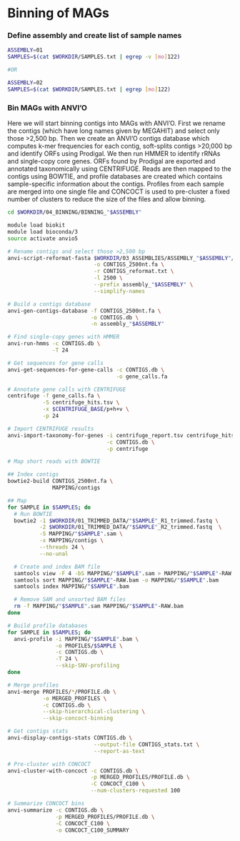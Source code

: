 # Binning of MAGs

### Define assembly and create list of sample names

```bash
ASSEMBLY=01
SAMPLES=$(cat $WORKDIR/SAMPLES.txt | egrep -v [mo]122)

#OR

ASSEMBLY=02
SAMPLES=$(cat $WORKDIR/SAMPLES.txt | egrep [mo]122)
```

### Bin MAGs with ANVI’O

Here we will start binning contigs into MAGs with ANVI’O. First we rename the contigs (which have long names given by MEGAHIT) and select only those >2,500 bp. Then we create an ANVI’O contigs database which computes k-mer frequencies for each contig, soft-splits contigs >20,000 bp and identify ORFs using Prodigal. We then run HMMER to identify rRNAs and single-copy core genes. ORFs found by Prodigal are exported and annotated taxonomically using CENTRIFUGE. Reads are then mapped to the contigs using BOWTIE, and profile databases are created which contains sample-specific information about the contigs.
Profiles from each sample are merged into one single file and CONCOCT is used to pre-cluster a fixed number of clusters to reduce the size of the files and allow binning.

```bash
cd $WORKDIR/04_BINNING/BINNING_"$ASSEMBLY"

module load biokit
module load bioconda/3
source activate anvio5

# Rename contigs and select those >2,500 bp
anvi-script-reformat-fasta $WORKDIR/03_ASSEMBLIES/ASSEMBLY_"$ASSEMBLY"/final.contigs.fa \
                           -o CONTIGS_2500nt.fa \
                           -r CONTIGS_reformat.txt \
                           -l 2500 \
                           --prefix assembly_"$ASSEMBLY" \
                           --simplify-names

# Build a contigs database
anvi-gen-contigs-database -f CONTIGS_2500nt.fa \
                          -o CONTIGS.db \
                          -n assembly_"$ASSEMBLY"

# Find single-copy genes with HMMER
anvi-run-hmms -c CONTIGS.db \
              -T 24

# Get sequences for gene calls
anvi-get-sequences-for-gene-calls -c CONTIGS.db \
                                  -o gene_calls.fa

# Annotate gene calls with CENTRIFUGE
centrifuge -f gene_calls.fa \
           -S centrifuge_hits.tsv \
           -x $CENTRIFUGE_BASE/p+h+v \
           -p 24

# Import CENTRIFUGE results
anvi-import-taxonomy-for-genes -i centrifuge_report.tsv centrifuge_hits.tsv \
                               -c CONTIGS.db \
                               -p centrifuge

# Map short reads with BOWTIE

## Index contigs
bowtie2-build CONTIGS_2500nt.fa \
              MAPPING/contigs

## Map
for SAMPLE in $SAMPLES; do
  # Run BOWTIE
  bowtie2 -1 $WORKDIR/01_TRIMMED_DATA/"$SAMPLE"_R1_trimmed.fastq \
          -2 $WORKDIR/01_TRIMMED_DATA/"$SAMPLE"_R2_trimmed.fastq  \
          -S MAPPING/"$SAMPLE".sam \
          -x MAPPING/contigs \
          --threads 24 \
          --no-unal

  # Create and index BAM file
  samtools view -F 4 -bS MAPPING/"$SAMPLE".sam > MAPPING/"$SAMPLE"-RAW.bam
  samtools sort MAPPING/"$SAMPLE"-RAW.bam -o MAPPING/"$SAMPLE".bam
  samtools index MAPPING/"$SAMPLE".bam

  # Remove SAM and unsorted BAM files
  rm -f MAPPING/"$SAMPLE".sam MAPPING/"$SAMPLE"-RAW.bam
done

# Build profile databases
for SAMPLE in $SAMPLES; do
  anvi-profile -i MAPPING/"$SAMPLE".bam \
               -o PROFILES/$SAMPLE \
               -c CONTIGS.db \
               -T 24 \
               --skip-SNV-profiling
done

# Merge profiles
anvi-merge PROFILES/*/PROFILE.db \
           -o MERGED_PROFILES \
           -c CONTIGS.db \
           --skip-hierarchical-clustering \
           --skip-concoct-binning

# Get contigs stats
anvi-display-contigs-stats CONTIGS.db \
                           --output-file CONTIGS_stats.txt \
                           --report-as-text

# Pre-cluster with CONCOCT
anvi-cluster-with-concoct -c CONTIGS.db \
                          -p MERGED_PROFILES/PROFILE.db \
                          -C CONCOCT_C100 \
                          --num-clusters-requested 100

# Summarize CONCOCT bins
anvi-summarize -c CONTIGS.db \
               -p MERGED_PROFILES/PROFILE.db \
               -C CONCOCT_C100 \
               -o CONCOCT_C100_SUMMARY
```
